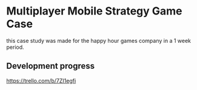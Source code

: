 # Multiplayer Mobile Strategy Game Case
 this case study was made for the happy hour games company in a 1 week period.

 ## Development progress
 https://trello.com/b/7ZI1egfi
